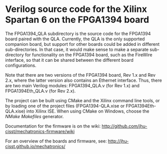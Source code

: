
Verilog source code for the Xilinx Spartan 6 on the FPGA1394 board
==================================================================

The FPGA1394_QLA subdirectory is the source code for the FPGA1394 board paired
with the QLA. Currently, the QLA is the only supported companion board, but
support for other boards could be added in different sub-directories. In that
case, it would make sense to make a separate sub-directory for functionality
on the FPGA1394 board, such as the FireWire interface, so that it can
be shared between the different board configurations.

Note that there are two versions of the FPGA1394 board, Rev 1.x and Rev 2.x,
where the latter version also contains an Ethernet interface. Thus, there
are two main Verilog modules: FPGA1394_QLA.v (for Rev 1.x) and FPGA1394Eth_QLA.v
(for Rev 2.x).

The project can be built using CMake and the Xilinx command line tools, or by loading
one of the project files (FPGA1394-QLA.xise or FPGA1394Eth-QLA.xise) into Xilinx ISE.
When using CMake on Windows, choose the *NMake Makefiles* generator.

Documentation for the firmware is on the wiki: http://github.com/jhu-cisst/mechatronics-firmware/wiki

For an overview of the boards and firmware, see: http://jhu-cisst.github.io/mechatronics/

